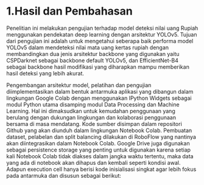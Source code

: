 # 1.Hasil dan Pembahasan
Penelitian ini melakukan pengujian terhadap model deteksi nilai uang Rupiah menggunakan pendekatan deep learning dengan arsitektur YOLOv5. Tujuan dari pengujian ini adalah untuk mengetahui seberapa baik performa model YOLOv5 dalam mendeteksi nilai mata uang kertas rupiah dengan membandingkan dua jenis arsitektur backbone yang digunakan yaitu CSPDarknet sebagai backbone default YOLOv5, dan EfficientNet-B4 sebagai backbone hasil modifikasi yang diharapkan mampu memberikan hasil deteksi yang lebih akurat.

Pengembangan arsitektur model, pelatihan dan pengujian diimplementasikan dalam bentuk antarmuka aplikasi yang dibangun dalam lingkungan Google Colab dengan menggunakan IPython Widgets sebagai  modul Python utama disamping modul Data Processing dan Machine Learning. Hal ini dimaksudkan untuk kemudahan penggunaan yang berulang dengan dukungan lingkungan dan kolaborasi penggunaan bersama di masa mendatang. Kode sumber disimpan dalam repositori Github yang akan diunduh dalam lingkungan Notebook Colab. Pembuatan dataset, pelabelan dan split balancing dilakukan di RoboFlow yang nantinya akan diintegrasikan dalam Notebook Colab. Google Drive juga digunakan sebagai persistence storage yang penting untuk digunakan karena setiap kali Notebook Colab tidak diakses dalam jangka waktu tertentu, maka data yang ada di notebook akan dihapus dan kembali seperti kondisi awal. Adapun execution cell hanya berisi kode inisialisasi singkat agar lebih fokus pada antarmuka dan disusun sebagai berikut:
